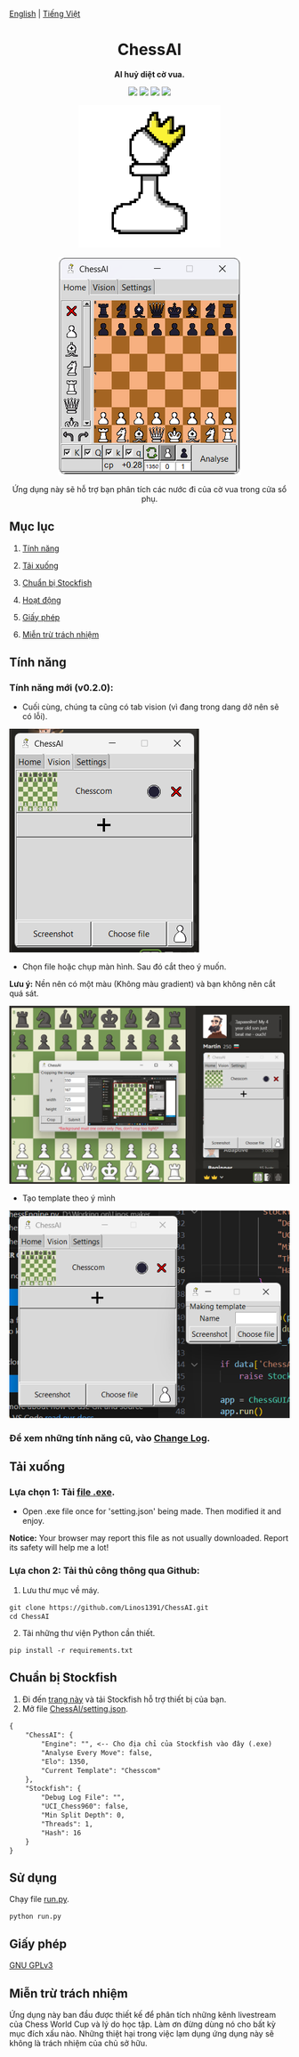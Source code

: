 [English](README.md) | [Tiếng Việt](README-vi.md)

<div align="center">

# ChessAI

**AI huỷ diệt cờ vua.**

[![][chessai-shield]][chessai-url]
[![][python-shield]][python-url]
[![][conda-shield]][conda-url]
[![][stockfish-shield]][stockfish-url]

[chessai-shield]: https://img.shields.io/badge/ChessAI-0.2.0-red
[chessai-url]: https://github.com/Linos1391/ChessAI
[python-shield]: https://img.shields.io/badge/Python-3.12+-yellow
[python-url]: https://www.python.org/downloads/
[conda-shield]: https://img.shields.io/badge/Anaconda-24.7+-grass
[conda-url]: https://www.anaconda.com/download
[stockfish-shield]: https://img.shields.io/badge/Stockfish-16+-green
[stockfish-url]: https://stockfishchess.org/download/

![Icon](assets/Icon128.png)

![ChessAI](assets/ChessAI.png)

Ứng dụng này sẽ hỗ trợ bạn phân tích các nước đi của cờ vua trong cửa sổ phụ.

</div>

## Mục lục

1. [Tính năng](#tính-năng)

2. [Tải xuống](#tải-xuống)

3. [Chuẩn bị Stockfish](#chuẩn-bị-stockfish)

4. [Hoạt động](#hoạt-động)

5. [Giấy phép](#giấy-phép)

6. [Miễn trừ trách nhiệm](#miễn-trừ-trách-nhiệm)

## Tính năng

### Tính năng mới (v0.2.0):

- Cuối cùng, chúng ta cũng có tab vision (vì đang trong dang dở nên sẽ có lỗi).

![features_8](assets/features_8.png)

- Chọn file hoặc chụp màn hình. Sau đó cắt theo ý muốn.

**Lưu ý:** Nền nên có một màu (Không màu gradient) và bạn không nên cắt quá sát. 

![features_9](assets/features_9.png)

- Tạo template theo ý mình

![features_10](assets/features_10.png)

### Để xem những tính năng cũ, vào [Change Log](CHANGELOG-vi.md).

## Tải xuống

### Lựa chọn 1: Tải [file .exe](https://github.com/Linos1391/ChessAI/releases/tag/exe-file).

- Open .exe file once for 'setting.json' being made. Then modified it and enjoy.

**Notice:** Your browser may report this file as not usually downloaded. Report its safety will help me a lot!

### Lựa chon 2: Tải thủ công thông qua Github:

1. Lưu thư mục về máy.

```
git clone https://github.com/Linos1391/ChessAI.git
cd ChessAI
```

2. Tải những thư viện Python cần thiết.

```
pip install -r requirements.txt
```

## Chuẩn bị Stockfish

1. Đi đến [trang này](https://stockfishchess.org/download/) và tải Stockfish hỗ trợ thiết bị của bạn.
2. Mở file [ChessAI/setting.json](ChessAI/setting.json).
```
{
    "ChessAI": {
        "Engine": "", <-- Cho địa chỉ của Stockfish vào đây (.exe)
        "Analyse Every Move": false,
        "Elo": 1350,
        "Current Template": "Chesscom"
    },
    "Stockfish": {
        "Debug Log File": "",
        "UCI_Chess960": false,
        "Min Split Depth": 0,
        "Threads": 1,
        "Hash": 16
    }
}
```

## Sử dụng

Chạy file [run.py](run.py).

```
python run.py
```

## Giấy phép

[GNU GPLv3](LICENSE)

## Miễn trừ trách nhiệm

Ứng dụng này ban đầu được thiết kế để phân tích những kênh livestream của Chess World Cup và lý do học tập. Làm ơn đừng dùng nó cho bất kỳ mục đích xấu nào. Những thiệt hại trong việc lạm dụng ứng dụng này sẽ không là trách nhiệm của chủ sở hữu.
